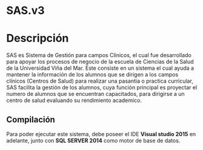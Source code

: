 # SAS.v3
# Descripción

SAS es Sistema de Gestión para campos Clinicos, el cual fue desarrollado para apoyar los procesos de negocio de la escuela de Ciencias de la Salud de
la Universidad Viña del Mar.
Este consiste en un sistema el cual ayuda a mantener la información de los alumnos que se dirigen a los campos clínicos (Centros de Salud) 
para realizar una pasantia o practica curricular, SAS facilita la gestión de los alumnos, cuya función principal es proyectar el numero de
alumnos que se encuentran capacitados, para dirigirse a un centro de salud evaluando su rendimiento academico.


## Compilación

Para poder ejecutar este sistema, debe poseer el IDE **Visual studio 2015** en adelante, junto con **SQL SERVER 2014** como motor de base de datos.
